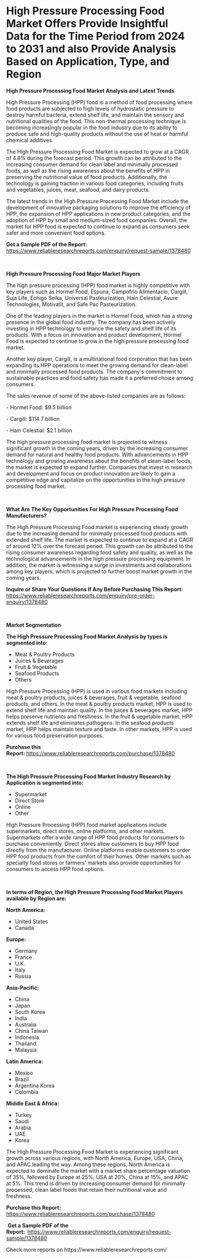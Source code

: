 <p><h1>High Pressure Processing Food Market Offers Provide Insightful Data for the Time Period from 2024 to 2031 and also Provide Analysis Based on Application, Type, and Region</h1></p><p><strong>High Pressure Processing Food Market Analysis and Latest Trends</strong></p>
<p><p>High Pressure Processing (HPP) food is a method of food processing where food products are subjected to high levels of hydrostatic pressure to destroy harmful bacteria, extend shelf life, and maintain the sensory and nutritional qualities of the food. This non-thermal processing technique is becoming increasingly popular in the food industry due to its ability to produce safe and high-quality products without the use of heat or harmful chemical additives.</p><p>The High Pressure Processing Food Market is expected to grow at a CAGR of 4.8% during the forecast period. This growth can be attributed to the increasing consumer demand for clean label and minimally processed foods, as well as the rising awareness about the benefits of HPP in preserving the nutritional value of food products. Additionally, the technology is gaining traction in various food categories, including fruits and vegetables, juices, meat, seafood, and dairy products.</p><p>The latest trends in the High Pressure Processing Food Market include the development of innovative packaging solutions to improve the efficiency of HPP, the expansion of HPP applications in new product categories, and the adoption of HPP by small and medium-sized food companies. Overall, the market for HPP food is expected to continue to expand as consumers seek safer and more convenient food options.</p></p>
<p><strong>Get a Sample PDF of the Report:&nbsp;</strong> <a href="https://www.reliableresearchreports.com/enquiry/request-sample/1378480">https://www.reliableresearchreports.com/enquiry/request-sample/1378480</a></p>
<p>&nbsp;</p>
<p><strong>High Pressure Processing Food Major Market Players</strong></p>
<p><p>The high pressure processing (HPP) food market is highly competitive with key players such as Hormel Food, Espuna, Campofrio Alimentacio, Cargill, Suja Life, Echigo Seika, Universal Pasteurization, Hain Celestial, Avure Technologies, Motivatit, and Safe Pac Pasteurization.</p><p>One of the leading players in the market is Hormel Food, which has a strong presence in the global food industry. The company has been actively investing in HPP technology to enhance the safety and shelf life of its products. With a focus on innovation and product development, Hormel Food is expected to continue to grow in the high pressure processing food market.</p><p>Another key player, Cargill, is a multinational food corporation that has been expanding its HPP operations to meet the growing demand for clean-label and minimally processed food products. The company's commitment to sustainable practices and food safety has made it a preferred choice among consumers.</p><p>The sales revenue of some of the above-listed companies are as follows:</p><p>- Hormel Food: $9.5 billion</p><p>- Cargill: $114.7 billion</p><p>- Hain Celestial: $2.1 billion</p><p>The high pressure processing food market is projected to witness significant growth in the coming years, driven by the increasing consumer demand for natural and healthy food products. With advancements in HPP technology and growing awareness about the benefits of clean-label foods, the market is expected to expand further. Companies that invest in research and development and focus on product innovation are likely to gain a competitive edge and capitalize on the opportunities in the high pressure processing food market.</p></p>
<p>&nbsp;</p>
<p><strong>What Are The Key Opportunities For High Pressure Processing Food Manufacturers?</strong></p>
<p><p>The High Pressure Processing Food market is experiencing steady growth due to the increasing demand for minimally processed food products with extended shelf life. The market is expected to continue to expand at a CAGR of around 12% over the forecast period. This growth can be attributed to the rising consumer awareness regarding food safety and quality, as well as the technological advancements in the high pressure processing equipment. In addition, the market is witnessing a surge in investments and collaborations among key players, which is projected to further boost market growth in the coming years.</p></p>
<p><strong>Inquire or Share Your Questions If Any Before Purchasing This Report:</strong> <a href="https://www.reliableresearchreports.com/enquiry/pre-order-enquiry/1378480">https://www.reliableresearchreports.com/enquiry/pre-order-enquiry/1378480</a></p>
<p>&nbsp;</p>
<p><strong>Market Segmentation</strong></p>
<p><strong>The High Pressure Processing Food Market Analysis by types is segmented into:</strong></p>
<p><ul><li>Meat & Poultry Products</li><li>Juices & Beverages</li><li>Fruit & Vegetable</li><li>Seafood Products</li><li>Others</li></ul></p>
<p><p>High Pressure Processing (HPP) is used in various food markets including meat & poultry products, juices & beverages, fruit & vegetable, seafood products, and others. In the meat & poultry products market, HPP is used to extend shelf life and maintain quality. In the juices & beverages market, HPP helps preserve nutrients and freshness. In the fruit & vegetable market, HPP extends shelf life and eliminates pathogens. In the seafood products market, HPP helps maintain texture and taste. In other markets, HPP is used for various food preservation purposes.</p></p>
<p><strong>Purchase this Report:&nbsp;</strong><a href="https://www.reliableresearchreports.com/purchase/1378480">https://www.reliableresearchreports.com/purchase/1378480</a></p>
<p>&nbsp;</p>
<p><strong>The High Pressure Processing Food Market Industry Research by Application is segmented into:</strong></p>
<p><ul><li>Supermarket</li><li>Direct Store</li><li>Online</li><li>Other</li></ul></p>
<p><p>High Pressure Processing (HPP) food market applications include supermarkets, direct stores, online platforms, and other markets. Supermarkets offer a wide range of HPP food products for consumers to purchase conveniently. Direct stores allow customers to buy HPP food directly from the manufacturer. Online platforms enable customers to order HPP food products from the comfort of their homes. Other markets such as specialty food stores or farmers’ markets also provide opportunities for consumers to access HPP food options.</p></p>
<p>&nbsp;</p>
<p><strong>In terms of Region, the High Pressure Processing Food Market Players available by Region are:</strong></p>
<p>
    <p> <strong> North America: </strong>
        <ul>
            <li>United States</li>
            <li>Canada</li>
        </ul>
        </p> 
    <p> <strong> Europe: </strong>
        <ul>
            <li>Germany</li>
            <li>France</li>
            <li>U.K.</li>
            <li>Italy</li>
            <li>Russia</li>
        </ul>
        </p> 
    <p> <strong> Asia-Pacific: </strong>
        <ul>
            <li>China</li>
            <li>Japan</li>
            <li>South Korea</li>
            <li>India</li>
            <li>Australia</li>
            <li>China Taiwan</li>
            <li>Indonesia</li>
            <li>Thailand</li>
            <li>Malaysia</li>
        </ul>
        </p> 
    <p> <strong> Latin America: </strong>
        <ul>
            <li>Mexico</li>
            <li>Brazil</li>
            <li>Argentina Korea</li>
            <li>Colombia</li>
        </ul>
        </p> 
    <p> <strong> Middle East & Africa: </strong>
        <ul>
            <li>Turkey</li>
            <li>Saudi</li>
            <li>Arabia</li>
            <li>UAE</li>
            <li>Korea</li>
        </ul>
    </p>
    </p>
<p><p>The High Pressure Processing Food Market is experiencing significant growth across various regions, with North America, Europe, USA, China, and APAC leading the way. Among these regions, North America is expected to dominate the market with a market share percentage valuation of 35%, followed by Europe at 25%, USA at 20%, China at 15%, and APAC at 5%. This trend is driven by increasing consumer demand for minimally processed, clean label foods that retain their nutritional value and freshness.</p></p>
<p><strong>Purchase this Report: </strong><a href="https://www.reliableresearchreports.com/purchase/1378480">https://www.reliableresearchreports.com/purchase/1378480</a></p>
<p>&nbsp;<strong>Get a Sample PDF of the Report:&nbsp;&nbsp;</strong><a href="https://www.reliableresearchreports.com/enquiry/request-sample/1378480">https://www.reliableresearchreports.com/enquiry/request-sample/1378480</a></p>
<p><strong></strong></p>
<p>Check more reports on https://www.reliableresearchreports.com/</p>